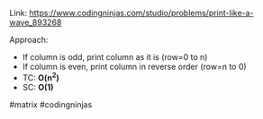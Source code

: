 Link: https://www.codingninjas.com/studio/problems/print-like-a-wave_893268

Approach: 
- If column is odd, print column as it is (row=0 to n)
- If column is even, print column in reverse order (row=n to 0)
- TC: **O(n<sup>2</sup>)**
- SC: **O(1)**

#matrix #codingninjas 